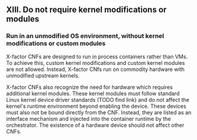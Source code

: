 ## XIII. Do not require kernel modifications or modules
### Run in an unmodified OS environment, without kernel modifications or custom modules

X-factor CNFs are designed to run in process containers rather than VMs. To achieve this, custom kernel modifications and custom kernel modules are not allowed. Instead, X-factor CNfs run on commodity hardware with unmodified upstream kernels. 

X-factor CNFs also recognize the need for hardware which requires additional kernel modules. These kernel modules must follow standard Linux kernel device driver standards (TODO find link) and do not affect the kernel's runtime environment beyond enabling the device. These devices must also not be bound directly from the CNF. Instead, they are listed as an interface mechanism and injected into the container runtime by the orchestrator. The existence of a hardware device should not affect other CNFs.

